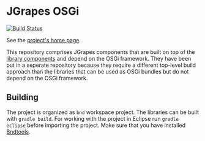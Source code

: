 JGrapes OSGi
===========

[![Build Status](https://travis-ci.org/mnlipp/jgrapes-osgi.svg?branch=master)](https://travis-ci.org/mnlipp/jgrapes-osgi)

See the [project's home page](https://mnlipp.github.io/jgrapes/).

This repository comprises JGrapes components that are built on top of the 
[library components](https://github.com/mnlipp/jgrapes) 
and depend on the OSGi framework. They have been put in a seperate repository 
because they require a different top-level build approach than the libraries
that can be used as OSGi bundles but do not depend on the OSGi framework.

Building
--------

The project is organized as `bnd` workspace project. The libraries can 
be built with `gradle build`. For working with the project in Eclipse 
run `gradle eclipse` before importing the project. Make sure that you 
have installed [Bndtools](http://bndtools.org/).
